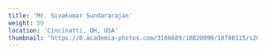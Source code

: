 ```yaml
---
title: 'Mr. Sivakumar Sundararajan'
weight: 59
location: 'Cincinatti, OH, USA'
thumbnail: 'https://0.academia-photos.com/3166689/18820090/18780115/s200_k.kalyanasundaram.jpg'
---
```

